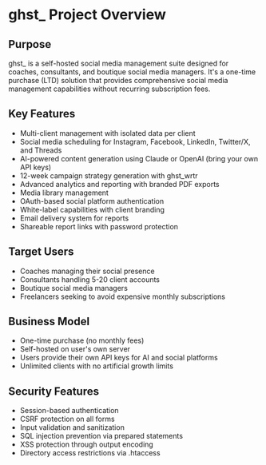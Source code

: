 # ghst_ Project Overview

## Purpose
ghst_ is a self-hosted social media management suite designed for coaches, consultants, and boutique social media managers. It's a one-time purchase (LTD) solution that provides comprehensive social media management capabilities without recurring subscription fees.

## Key Features
- Multi-client management with isolated data per client
- Social media scheduling for Instagram, Facebook, LinkedIn, Twitter/X, and Threads
- AI-powered content generation using Claude or OpenAI (bring your own API keys)
- 12-week campaign strategy generation with ghst_wrtr
- Advanced analytics and reporting with branded PDF exports
- Media library management
- OAuth-based social platform authentication
- White-label capabilities with client branding
- Email delivery system for reports
- Shareable report links with password protection

## Target Users
- Coaches managing their social presence
- Consultants handling 5-20 client accounts
- Boutique social media managers
- Freelancers seeking to avoid expensive monthly subscriptions

## Business Model
- One-time purchase (no monthly fees)
- Self-hosted on user's own server
- Users provide their own API keys for AI and social platforms
- Unlimited clients with no artificial growth limits

## Security Features
- Session-based authentication
- CSRF protection on all forms
- Input validation and sanitization
- SQL injection prevention via prepared statements
- XSS protection through output encoding
- Directory access restrictions via .htaccess